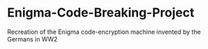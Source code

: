 # Enigma-Code-Breaking-Project
Recreation of the Enigma code-encryption machine invented by the Germans in WW2
